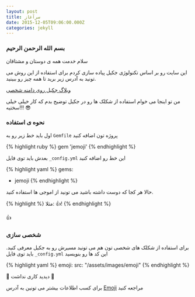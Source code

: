 ```yaml
---
layout: post
title: سرآغاز
date: 2015-12-05T09:06:00.000Z
categories: jekyll
---
```


### بسم الله الرحمن الرحیم

سلام خدمت همه ی دوستان و مشتاقان

این سایت رو بر اساس تکنولوژی جکیل پیاده سازی کردم
برای استفاده از این روش می تونید به آدرس زیر برید تا همه چیز رو ببینید.

[وبلاگ جکیل روی دامنه شخصی](http://mehdix.ir/jekyll-structure.html) 


من تو اینجا می خوام استفاده از شکلک ها رو در جکیل توضیح بدم که کار خیلی خیلی سختیه!!! :sunglasses:

### نحوه ی استفاده

اول باید خط زیر رو به `Gemfile` پروژه تون اضافه کنید

{% highlight ruby %}
gem 'jemoji'
{% endhighlight %}

بعدش باید توی فایل `_config.yml` این خط رو اضافه کنید

{% highlight yaml %}
gems:
  - jemoji
{% endhighlight %}

حالا هر کجا که دوست داشته باشید می تونید از اموجی ها استفاده کنید.

{% highlight %}
مثلا: :+1:!
{% endhighlight %}

:+1:

### شخصی سازی

برای استفاده از شکلک های شخصی تون هم می تونید مسیرش رو به جکیل معرفی کنید.
باید توی فایل `_config.yml` این کد ها رو بنویسید

{% highlight yaml %}
emoji:
  src: "/assets/images/emoji"
{% endhighlight %}

:large_blue_circle: دیدید کاری نداشت :large_blue_circle:

برای کسب اطلاعات بیشتر می تونین به آدرس [Emoji] مراجعه کنید

[Emoji]: https://github.com/github/gemoji